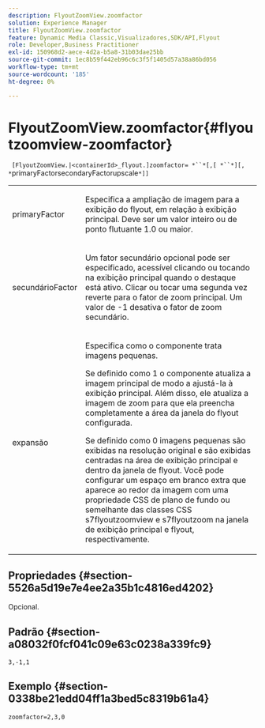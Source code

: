 ```yaml
---
description: FlyoutZoomView.zoomfactor
solution: Experience Manager
title: FlyoutZoomView.zoomfactor
feature: Dynamic Media Classic,Visualizadores,SDK/API,Flyout
role: Developer,Business Practitioner
exl-id: 150968d2-aece-4d2a-b5a8-31b03dae25bb
source-git-commit: 1ec8b59f442eb96c6c3f5f1405d57a38a86bd056
workflow-type: tm+mt
source-wordcount: '185'
ht-degree: 0%

---
```


# FlyoutZoomView.zoomfactor{#flyoutzoomview-zoomfactor}

` [FlyoutZoomView.|<containerId>_flyout.]zoomfactor= *``*[,[ *``*][, *`primaryFactorsecondaryFactorupscale`*]]`

<table id="table_9B98C97485DD4DEB8A6ECBCE8DF6B886"> 
 <tbody> 
  <tr> 
   <td colname="col1"> <p> <span class="codeph"> <span class="varname"> primaryFactor</span> </span> </p> </td> 
   <td colname="col2"> <p> Especifica a ampliação de imagem para a exibição do flyout, em relação à exibição principal. Deve ser um valor inteiro ou de ponto flutuante <span class="codeph"> 1.0</span> ou maior. </p> </td> 
  </tr> 
  <tr> 
   <td colname="col1"> <p> <span class="codeph"> <span class="varname"> secundárioFactor</span> </span> </p> </td> 
   <td colname="col2"> <p> Um fator secundário opcional pode ser especificado, acessível clicando ou tocando na exibição principal quando o destaque está ativo. Clicar ou tocar uma segunda vez reverte para o fator de zoom principal. Um valor de <span class="codeph"> -1</span> desativa o fator de zoom secundário. </p> </td> 
  </tr> 
  <tr> 
   <td colname="col1"> <p><span class="codeph"><span class="varname"> expansão</span></span> </p> </td> 
   <td colname="col2"> <p>Especifica como o componente trata imagens pequenas. </p> <p>Se definido como <span class="codeph"> 1</span> o componente atualiza a imagem principal de modo a ajustá-la à exibição principal. Além disso, ele atualiza a imagem de zoom para que ela preencha completamente a área da janela do flyout configurada. </p> <p>Se definido como <span class="codeph"> 0</span> imagens pequenas são exibidas na resolução original e são exibidas centradas na área de exibição principal e dentro da janela de flyout. Você pode configurar um espaço em branco extra que aparece ao redor da imagem com uma propriedade CSS de plano de fundo ou semelhante das classes CSS <span class="codeph"> s7flyoutzoomview</span> e <span class="codeph"> s7flyoutzoom</span> na janela de exibição principal e flyout, respectivamente. </p> </td> 
  </tr> 
 </tbody> 
</table>

## Propriedades {#section-5526a5d19e7e4ee2a35b1c4816ed4202}

Opcional.

## Padrão {#section-a08032f0fcf041c09e63c0238a339fc9}

`3,-1,1`

## Exemplo {#section-0338be21edd04ff1a3bed5c8319b61a4}

`zoomfactor=2,3,0`
